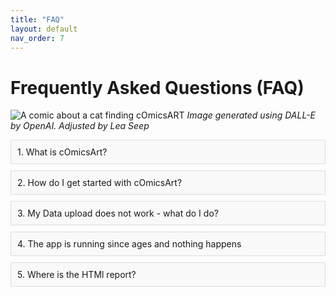 ```yaml
---
title: "FAQ"
layout: default
nav_order: 7
---
```


# Frequently Asked Questions (FAQ)

![A comic about a cat finding cOmicsART](/cOmicsArt/assets/images/cOmicsGiraffe.png)
*Image generated using DALL-E by OpenAI. Adjusted by Lea Seep*

<style>
.question {
  cursor: pointer;
  margin: 10px 0;
  padding: 10px;
  background-color: #f9f9f9;
  border: 1px solid #ddd;
}
.answer {
  display: none;
  margin: 10px 0;
  padding: 10px;
  background-color: #f1f1f1;
  border: 1px solid #ccc;
}
</style>

<div class="faq">
  <div class="question" onclick="toggleAnswer('q1')">1. What is cOmicsArt?</div>
  <div id="q1" class="answer">ComicsART is a tool designed to facilitate easy explorative and statistical analysis. It stands for customizable Omics Analysis and Reporting Tool. Its special focus is to guarantee reproducibility within the GUI providing you an autogenerated HTML report of which clicks have been done and to guarantee reprodubility without the GUI provding on click all code and data to fully reproduce in R what you have done within the GUI - allowing then for to enjoy the freedom and options programming gives you! </div>

  <div class="question" onclick="toggleAnswer('q2')">2. How do I get started with cOmicsArt?</div>
  <div id="q2" class="answer">There are several ways- depending on what type of learner you are! You might want to first read our publication that includes the whole picture and our vision. If you want to experience the app without the own data you can use the test-dataset by simply selecting Testdata tab in the sidebar and then starting your journey. We have also screen recordings available on YouTube as well as this extensive documentation you already found! In case you are left with question feel free to mail us: cOmicsArtist@outlook.de.</div>

  <div class="question" onclick="toggleAnswer('q3')">3. My Data upload does not work - what do I do?</div>
  <div id="q3" class="answer">
  ComicsART is designed to work with .csv files. If you are experiencing issues with the data upload, please ensure that your file is in the correct format. cOmicsART also provides a test dataset that you can use to familiarize yourself with the data-format the tool is expecting (Click within the Data Selection Main tab on 'Download example data'). Moreover, you can upload your data and click "Inspect Data" **before** clicking 'Upload new data'. Here, we try everything to still upload your data and run through our tests. At the bottom you can see which test fails and hinting you what you might have done wrong.
Common issues are: Not exactly the same row or columnnames, missing values, wrong delimiters (watch out if you use german excel with ',' being the decimal sign), invalid names involving commas, whitespaces and 'Umlaute' (ä,ö,ü).
  If you are still experiencing issues, please contact our support team for assistance.
  </div>

<div class="question" onclick="toggleAnswer('q4')">4. The app is running since ages and nothing happens</div>
  <div id="q4" class="answer">
  Is grey overlay visibile? If yes, tha app backend has crashed - this can have multiple reasons. It could be a disconnection between your browser and the server or the server itself is not running anymore. If you refresh the page you might be able to reconnect but potentially have to redo your work. We try to almost alsways give you the option to still recieve the HTML report so you know at least what has been done up to this point. If this happens often to you it might be a good idea to employ our DOCKER image or install the app locally on your machine. Instructions can be found in the 'Installation' tab in the sidebar.
  </div>
</div>

<div class="question" onclick="toggleAnswer('q5')">5. Where is the HTMl report?</div>
  <div id="q5" class="answer">
  The report is generated for your download upon clicking on the hyperlink 'Download Report (as html)' underneath the cOmicsArt - text at the top left. Upon clicking you will see a loading bar and the report will be finalized. To retrieve it you need to click on 'Download report' (it is also a hyperlink) - you should get prompted your file-browser to save the file. If this does not happen please check your browser settings and allow pop-ups for this page.
  </div>
</div>


<script>
function toggleAnswer(id) {
  var answer = document.getElementById(id);
  if (answer.style.display === "none" || answer.style.display === "") {
    answer.style.display = "block";
  } else {
    answer.style.display = "none";
  }
}
</script>
